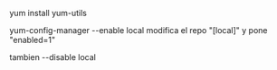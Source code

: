 yum install yum-utils

yum-config-manager --enable local
  modifica el repo "[local]" y pone "enabled=1"

tambien
--disable local
